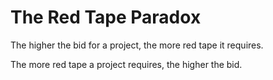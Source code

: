 # The Red Tape Paradox

The higher the bid for a project, the more red tape it requires.

The more red tape a project requires, the higher the bid.

